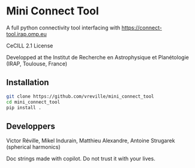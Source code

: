 # Mini Connect Tool

A full python connectivity tool interfacing with https://connect-tool.irap.omp.eu

CeCILL 2.1 License

Developped at the Institut de Recherche en Astrophysique et Planétologie (IRAP, Toulouse, France)

## Installation

```bash
git clone https://github.com/vreville/mini_connect_tool
cd mini_connect_tool
pip install .
```

## Developpers

Victor Réville, Mikel Indurain, Matthieu Alexandre, Antoine Strugarek (spherical harmonics)

Doc strings made with copilot. Do not trust it with your lives.






